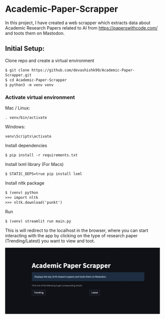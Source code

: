 # Academic-Paper-Scrapper

In this project, I have created a web scrapper which extracts data about Academic Research Papers related to AI from https://paperswithcode.com/ and toots them on Mastodon.

## Initial Setup:

Clone repo and create a virtual environment
```
$ git clone https://github.com/devashishk99/Academic-Paper-Scrapper.git
$ cd Academic-Paper-Scrapper
$ python3 -m venv venv
```
### Activate virtual environment
Mac / Linux:
```
. venv/bin/activate
```
Windows:
```
venv\Scripts\activate
```
Install dependencies
```
$ pip install -r requirements.txt 
```
Install lxml library (For Macs)
```
$ STATIC_DEPS=true pip install lxml
```

Install nltk package
```
$ (venv) python
>>> import nltk
>>> nltk.download('punkt')
```

Run
```
$ (venv) streamlit run main.py
```

This is will redirect to the localhost in the browser, where you can start interacting with the app by clicking on the type of research paper (Trending/Latest) you want to view and toot.

![Alt Text](https://github.com/devashishk99/Academic-Paper-Scrapper/blob/main/image.png)


